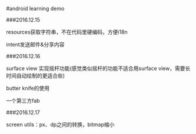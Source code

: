 #android learning demo

###2016.12.15

resources获取字符串，不在代码里硬编码，方便i18n

intent发送邮件&分享内容

###2016.12.16

surface view 实现摇杆功能(感觉类似摇杆的功能不适合用surface view，需要长时间自动绘制的更适合些)

butter knife的使用

一个第三方fab

###2016.12.17

screen utils：px、dp之间的转换，bitmap缩小